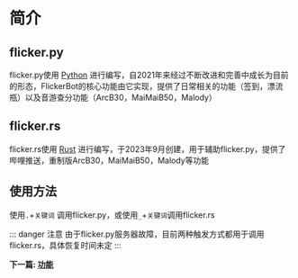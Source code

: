 # 简介

## flicker.py
flicker.py使用 [Python](https://python.org) 进行编写，自2021年来经过不断改进和完善中成长为目前的形态，FlickerBot的核心功能由它实现，提供了日常相关的功能（签到，漂流瓶）以及音游查分功能（ArcB30，MaiMaiB50，Malody）

## flicker.rs
flicker.rs使用 [Rust](https://www.rust-lang.org/) 进行编写，于2023年9月创建，用于辅助flicker.py，提供了哔哩推送，重制版ArcB30，MaiMaiB50，Malody等功能

## 使用方法

使用`.`+`关键词` 调用flicker.py，或使用`_`+`关键词`调用flicker.rs

::: danger 注意
由于flicker.py服务器故障，目前两种触发方式都用于调用flicker.rs，具体恢复时间未定
:::

**下一篇: [功能](/features/)**
